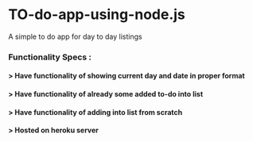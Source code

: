 # TO-do-app-using-node.js
A simple to do app for day to day listings

<h3>Functionality Specs :</h3>
<h4>  > Have functionality of showing current day and date in proper format</h4>
<h4>  > Have functionality of already  some added to-do into list</h4>
<h4>  > Have functionality of adding into list from scratch</h4>
<h4>  > Hosted on heroku server</h4>

